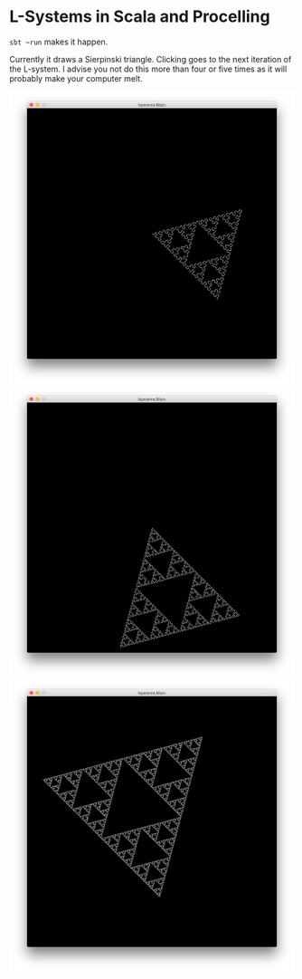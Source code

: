 # L-Systems in Scala and Procelling

`sbt ~run` makes it happen. 

Currently it draws a Sierpinski triangle. Clicking goes to the next iteration of the L-system. I advise you not do this more than four or five times as it will probably make your computer melt.

![sierpinski](https://github.com/hawkw/l-systems/blob/master/doc/sierpinski-1.png)
![also sierpinski](https://github.com/hawkw/l-systems/blob/master/doc/sierpinski-2.png)
![still sierpinski](https://github.com/hawkw/l-systems/blob/master/doc/sierpinski-3.png)
